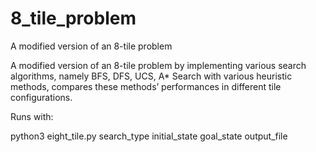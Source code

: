 # 8_tile_problem
A modified version of an 8-tile problem

A modified version of an 8-tile problem by implementing various search algorithms, namely BFS, DFS, UCS, A* Search with various heuristic methods, compares these methods’ performances in different tile configurations.


Runs with: 

python3 eight_tile.py search_type initial_state goal_state output_file

